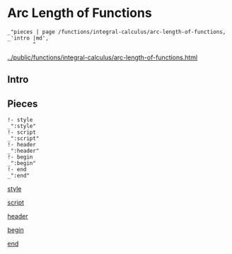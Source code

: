 # Arc Length of Functions

    _"pieces | page /functions/integral-calculus/arc-length-of-functions, _'intro |md',
            "

[../public/functions/integral-calculus/arc-length-of-functions.html](# "save:")


## Intro

## Pieces

    !- style
    _":style"
    !- script
    _":script"
    !- header
    _":header"
    !- begin
    _":begin"
    !- end
    _":end"

[style]() 

[script]()

[header]()

[begin]()

[end]()

